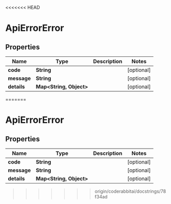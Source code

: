 <<<<<<< HEAD
# ApiErrorError

## Properties

| Name        | Type                          | Description | Notes      |
|-------------|-------------------------------|-------------|------------|
| **code**    | **String**                    |             | [optional] |
| **message** | **String**                    |             | [optional] |
| **details** | **Map&lt;String, Object&gt;** |             | [optional] |
=======


# ApiErrorError


## Properties

| Name | Type | Description | Notes |
|------------ | ------------- | ------------- | -------------|
|**code** | **String** |  |  [optional] |
|**message** | **String** |  |  [optional] |
|**details** | **Map&lt;String, Object&gt;** |  |  [optional] |
>>>>>>> origin/coderabbitai/docstrings/78f34ad




